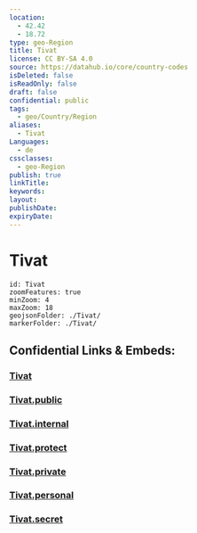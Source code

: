 ```yaml
---
location:
  - 42.42
  - 18.72
type: geo-Region
title: Tivat
license: CC BY-SA 4.0
source: https://datahub.io/core/country-codes
isDeleted: false
isReadOnly: false
draft: false
confidential: public
tags:
  - geo/Country/Region
aliases:
  - Tivat
Languages:
  - de
cssclasses:
  - geo-Region
publish: true
linkTitle:
keywords:
layout:
publishDate:
expiryDate:
---
```


# Tivat

```leaflet
id: Tivat
zoomFeatures: true 
minZoom: 4 
maxZoom: 18
geojsonFolder: ./Tivat/
markerFolder: ./Tivat/
```


## Confidential Links & Embeds: 

### [Tivat](/_Standards/Earth/Continent/Europe/Europe~South/Montenegro/Municipalities~Montenegro/Tivat.md) 

### [Tivat.public](/_public/Earth/Continent/Europe/Europe~South/Montenegro/Municipalities~Montenegro/Tivat.public.md) 

### [Tivat.internal](/_internal/Earth/Continent/Europe/Europe~South/Montenegro/Municipalities~Montenegro/Tivat.internal.md) 

### [Tivat.protect](/_protect/Earth/Continent/Europe/Europe~South/Montenegro/Municipalities~Montenegro/Tivat.protect.md) 

### [Tivat.private](/_private/Earth/Continent/Europe/Europe~South/Montenegro/Municipalities~Montenegro/Tivat.private.md) 

### [Tivat.personal](/_personal/Earth/Continent/Europe/Europe~South/Montenegro/Municipalities~Montenegro/Tivat.personal.md) 

### [Tivat.secret](/_secret/Earth/Continent/Europe/Europe~South/Montenegro/Municipalities~Montenegro/Tivat.secret.md)

